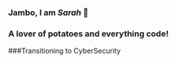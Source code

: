 ### Jambo, I am ***Sarah*** 👋
### A lover of potatoes and everything code!
###Transitioning to CyberSecurity



